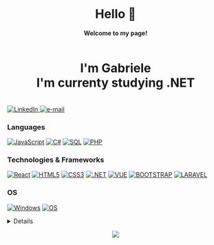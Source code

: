 <h1 align="center">Hello 👋 </h1>

<p align="center">
    <b>Welcome to my page!</b><br><br>
    <h1 align="center">
               I'm Gabriele<br>
         I'm currenty studying .NET<br>
    </h1><br>
    <a href="https://www.linkedin.com/in/gabriele-pagnotta-7645b316b/">
        <img src="https://img.shields.io/badge/LinkedIn-blue?style=flat-square&logo=linkedin" alt="LinkedIn">
    </a>
    <a href="mailto:gabriele.pagnotta.dev@gmail.com">
        <img src="https://img.shields.io/badge/Email-blue?style=flat-square&logo=gmail&logoColor=white" alt="e-mail">
    </a>
    
    
</p>

### Languages
[![JavaScript](https://img.shields.io/badge/javascript-black?style=for-the-badge&logo=javascript)](https://github.com/GabrielePagnotta)
[![C#](	https://img.shields.io/badge/C%23-239120?style=for-the-badge&logo=c-sharp&logoColor=white)](https://github.com/GabrielePagnotta)
[![SQL](https://img.shields.io/badge/sql-black?style=for-the-badge&logo=mysql)](https://github.com/GabrielePagnotta)
[![PHP](https://img.shields.io/badge/PHP-777BB4?style=for-the-badge&logo=php&logoColor=white)](https://github.com/GabrielePagnotta)

### Technologies & Frameworks
[![React](https://img.shields.io/badge/react-black?style=for-the-badge&logo=react)](https://github.com/GabrielePagnotta)
[![HTML5](https://img.shields.io/badge/html5-black?style=for-the-badge&logo=html5)](https://github.com/GabrielePagnotta)
[![CSS3](https://img.shields.io/badge/css3-black?style=for-the-badge&logo=css3)](https://github.com/GabrielePagnotta)
[![.NET](https://img.shields.io/badge/.NET-5C2D91?style=for-the-badge&logo=.net&logoColor=white)](https://github.com/GabrielePagnotta)
[![VUE](https://img.shields.io/badge/Vue.js-35495E?style=for-the-badge&logo=vue.js&logoColor=4FC08D)](https://github.com/GabrielePagnotta)
[![BOOTSTRAP](https://img.shields.io/badge/Bootstrap-563D7C?style=for-the-badge&logo=bootstrap&logoColor=white)](https://github.com/GabrielePagnotta)
[![LARAVEL](https://img.shields.io/badge/Laravel-FF2D20?style=for-the-badge&logo=laravel&logoColor=white)](https://github.com/GabrielePagnotta)

### OS
[![Windows](https://img.shields.io/badge/Windows-black?style=for-the-badge&logo=Windows)](https://github.com/GabrielePagnotta)
[![OS](https://img.shields.io/badge/mac%20os-000000?style=for-the-badge&logo=apple&logoColor=white)](https://github.com/GabrielePagnotta)

<details>
<p align="center">
  <a href="https://github.com/GabrielePagnotta">
    <img src="http://github-profile-summary-cards.vercel.app/api/cards/profile-details?username=GabrielePagnotta&theme=transparent" />
  </a>
  <a href="https://github.com/GabrielePagnotta">
    <img src="https://github-readme-streak-stats.herokuapp.com/?user=GabrielePagnotta&hide_border=true&card_width=338&theme=transparent" />
  </a>
  <a href="https://github.com/GabrielePagnotta">
    <img src="http://github-profile-summary-cards.vercel.app/api/cards/stats?username=GabrielePagnotta&theme=transparent" />
  </a>
  
</p>
</details>

<p align="center">
  <a href="https://github.com/GabrielePagnotta">
    <img src="https://komarev.com/ghpvc/?username=GabrielePagnotta&color=blue&style=flat)" />
  </a>
</p>
<!--

- 🔭 I’m currently working on ...
- 🌱 I’m currently learning ...
- 👯 I’m looking to collaborate on ...
- 🤔 I’m looking for help with ...
- 💬 Ask me about ...
- 📫 How to reach me: ...
- 😄 Pronouns: ...
- ⚡ Fun fact: ...
-->
